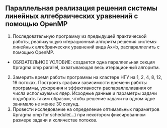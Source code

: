 ## Параллельная реализация решения системы линейных алгебраических уравнений с помощью OpenMP
1) Последовательную программу из предыдущей практической работы, реализующую
итерационный алгоритм решения системы линейных алгебраических уравнений вида Ax=b,
распараллелить с помощью OpenMP.
- ОБЯЗАТЕЛЬНОЕ УСЛОВИЕ: создается одна параллельная секция #pragma omp parallel,
охватывающая весь итерационный алгоритм.
2) Замерить время работы программы на кластере НГУ на 1, 2, 4, 8, 12, 16 потоках. Построить
графики зависимости времени работы программы, ускорения и эффективности
распараллеливания от числа используемых ядер. Исходные данные и параметры задачи
подобрать таким образом, чтобы решение задачи на одном ядре занимало не менее 30
секунд.
3) Провести исследование на определение оптимальных параметров #pragma omp for
schedule(...) при некотором фиксированном размере задачи и количестве потоков.